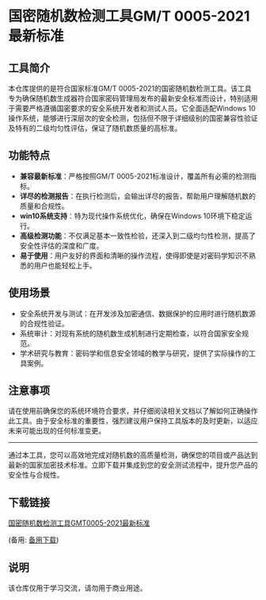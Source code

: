 # 国密随机数检测工具GM/T 0005-2021 最新标准

## 工具简介

本仓库提供的是符合国家标准GM/T 0005-2021的国密随机数检测工具。该工具专为确保随机数生成器符合国家密码管理局发布的最新安全标准而设计，特别适用于需要严格遵循国密要求的安全系统开发者和测试人员。它全面适配Windows 10操作系统，能够进行深层次的安全检测，包括但不限于详细级别的国密兼容性验证及特有的二级均匀性评估，保证了随机数质量的高标准。

## 功能特点

- **兼容最新标准**：严格按照GM/T 0005-2021标准设计，覆盖所有必需的检测指标。
- **详尽的检测报告**：在执行检测后，会输出详尽的报告，帮助用户理解随机数的质量和合规性。
- **win10系统支持**：特为现代操作系统优化，确保在Windows 10环境下稳定运行。
- **高级检测功能**：不仅满足基本一致性检验，还深入到二级均匀性检测，提高了安全性评估的深度和广度。
- **易于使用**：用户友好的界面和清晰的操作流程，使得即使是对密码学知识不熟悉的用户也能轻松上手。

## 使用场景

- 安全系统开发与测试：在开发涉及加密通信、数据保护的应用时进行随机数源的合规性验证。
- 系统审计：对现有系统的随机数生成机制进行定期检查，以符合国家安全规范。
- 学术研究与教育：密码学和信息安全领域的教学与研究，提供了实际操作的工具案例。

## 注意事项

请在使用前确保您的系统环境符合要求，并仔细阅读相关文档以了解如何正确操作此工具。由于安全标准的重要性，强烈建议用户保持工具版本的及时更新，以适应未来可能出现的任何标准变更。

---

通过本工具，您可以高效地完成对随机数的高质量检测，确保您的项目或产品达到最新的国家加密技术标准。立即下载并集成到您的安全测试流程中，提升您产品的安全性与合规性。

## 下载链接
[国密随机数检测工具GMT0005-2021最新标准](https://pan.quark.cn/s/bbe3c8fabc8f) 

(备用: [备用下载](https://pan.baidu.com/s/1PFm3eKxOZVBBy-sWfRcFoQ?pwd=1234))

## 说明

该仓库仅用于学习交流，请勿用于商业用途。
